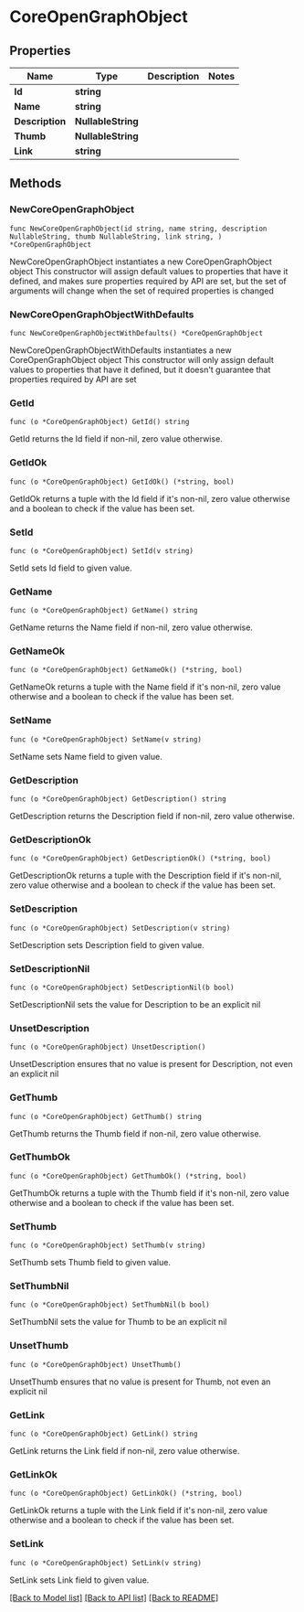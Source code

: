 # CoreOpenGraphObject

## Properties

Name | Type | Description | Notes
------------ | ------------- | ------------- | -------------
**Id** | **string** |  | 
**Name** | **string** |  | 
**Description** | **NullableString** |  | 
**Thumb** | **NullableString** |  | 
**Link** | **string** |  | 

## Methods

### NewCoreOpenGraphObject

`func NewCoreOpenGraphObject(id string, name string, description NullableString, thumb NullableString, link string, ) *CoreOpenGraphObject`

NewCoreOpenGraphObject instantiates a new CoreOpenGraphObject object
This constructor will assign default values to properties that have it defined,
and makes sure properties required by API are set, but the set of arguments
will change when the set of required properties is changed

### NewCoreOpenGraphObjectWithDefaults

`func NewCoreOpenGraphObjectWithDefaults() *CoreOpenGraphObject`

NewCoreOpenGraphObjectWithDefaults instantiates a new CoreOpenGraphObject object
This constructor will only assign default values to properties that have it defined,
but it doesn't guarantee that properties required by API are set

### GetId

`func (o *CoreOpenGraphObject) GetId() string`

GetId returns the Id field if non-nil, zero value otherwise.

### GetIdOk

`func (o *CoreOpenGraphObject) GetIdOk() (*string, bool)`

GetIdOk returns a tuple with the Id field if it's non-nil, zero value otherwise
and a boolean to check if the value has been set.

### SetId

`func (o *CoreOpenGraphObject) SetId(v string)`

SetId sets Id field to given value.


### GetName

`func (o *CoreOpenGraphObject) GetName() string`

GetName returns the Name field if non-nil, zero value otherwise.

### GetNameOk

`func (o *CoreOpenGraphObject) GetNameOk() (*string, bool)`

GetNameOk returns a tuple with the Name field if it's non-nil, zero value otherwise
and a boolean to check if the value has been set.

### SetName

`func (o *CoreOpenGraphObject) SetName(v string)`

SetName sets Name field to given value.


### GetDescription

`func (o *CoreOpenGraphObject) GetDescription() string`

GetDescription returns the Description field if non-nil, zero value otherwise.

### GetDescriptionOk

`func (o *CoreOpenGraphObject) GetDescriptionOk() (*string, bool)`

GetDescriptionOk returns a tuple with the Description field if it's non-nil, zero value otherwise
and a boolean to check if the value has been set.

### SetDescription

`func (o *CoreOpenGraphObject) SetDescription(v string)`

SetDescription sets Description field to given value.


### SetDescriptionNil

`func (o *CoreOpenGraphObject) SetDescriptionNil(b bool)`

 SetDescriptionNil sets the value for Description to be an explicit nil

### UnsetDescription
`func (o *CoreOpenGraphObject) UnsetDescription()`

UnsetDescription ensures that no value is present for Description, not even an explicit nil
### GetThumb

`func (o *CoreOpenGraphObject) GetThumb() string`

GetThumb returns the Thumb field if non-nil, zero value otherwise.

### GetThumbOk

`func (o *CoreOpenGraphObject) GetThumbOk() (*string, bool)`

GetThumbOk returns a tuple with the Thumb field if it's non-nil, zero value otherwise
and a boolean to check if the value has been set.

### SetThumb

`func (o *CoreOpenGraphObject) SetThumb(v string)`

SetThumb sets Thumb field to given value.


### SetThumbNil

`func (o *CoreOpenGraphObject) SetThumbNil(b bool)`

 SetThumbNil sets the value for Thumb to be an explicit nil

### UnsetThumb
`func (o *CoreOpenGraphObject) UnsetThumb()`

UnsetThumb ensures that no value is present for Thumb, not even an explicit nil
### GetLink

`func (o *CoreOpenGraphObject) GetLink() string`

GetLink returns the Link field if non-nil, zero value otherwise.

### GetLinkOk

`func (o *CoreOpenGraphObject) GetLinkOk() (*string, bool)`

GetLinkOk returns a tuple with the Link field if it's non-nil, zero value otherwise
and a boolean to check if the value has been set.

### SetLink

`func (o *CoreOpenGraphObject) SetLink(v string)`

SetLink sets Link field to given value.



[[Back to Model list]](../README.md#documentation-for-models) [[Back to API list]](../README.md#documentation-for-api-endpoints) [[Back to README]](../README.md)



